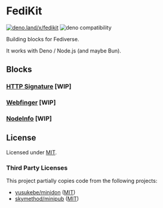 # FediKit

[![deno.land/x/fedikit](https://shield.deno.dev/x/fedikit)](https://deno.land/x/fedikit)
![deno compatibility](https://shield.deno.dev/deno/^1.38)

Building blocks for Fediverse.

It works with Deno / Node.js (and maybe Bun).

## Blocks

### [HTTP Signature](/src/http-signature/) [WIP]

### [Webfinger](/src/webfinger/) [WIP]

### [NodeInfo](/src/nodeinfo/) [WIP]

<!-- ### HostMeta [TODO] -->

<!-- ### Hono [TODO] -->

## License

Licensed under [MIT](LICENSE.md).

### Third Party Licenses

This project partially copies code from the following projects:

- [yusukebe/minidon](https://github.com/yusukebe/minidon)
  ([MIT](https://github.com/yusukebe/minidon#license))
- [skymethod/minipub](https://github.com/skymethod/minipub)
  ([MIT](https://github.com/skymethod/minipub/blob/master/LICENSE))
